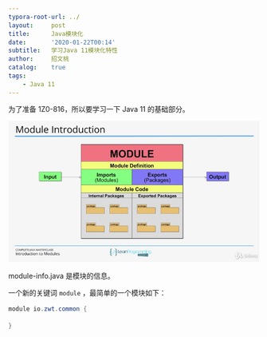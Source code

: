 ```yaml
---
typora-root-url: ../
layout:     post
title:      Java模块化
date:       '2020-01-22T00:14'
subtitle:   学习Java 11模块化特性
author:     招文桃
catalog:    true
tags:
    - Java 11
---
```


为了准备 1Z0-816，所以要学习一下 Java 11 的基础部分。

<!--more-->



![image-20200122001604874](/img/image-20200122001604874.png)



module-info.java 是模块的信息。

一个新的关键词 `module` ，最简单的一个模块如下：

```java
module io.zwt.common {

}
```

